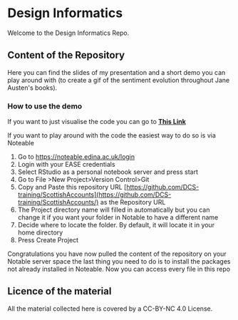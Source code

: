 # Design Informatics

Welcome to the Design Informatics Repo.

## Content of the Repository
 Here you can find the slides of my presentation and a short demo you can play around with (to create a gif of the sentiment evolution throughout Jane Austen's books).

### How to use the demo

If you want to just visualise the code you can go to **[This Link](https://htmlpreview.github.io/?https://github.com/Lucia-Michielin/DesignInformatics/blob/main/DI_Demo/DI_Demo.html)**

If you want to play around with the code the easiest way to do so is via Noteable 

1. Go to https://noteable.edina.ac.uk/login
2. Login with your EASE credentials
3. Select RStudio as a personal notebook server and press start
4. Go to File >New Project>Version Control>Git
5. Copy and Paste this repository URL [https://github.com/DCS-training/ScottishAccounts](https://github.com/DCS-training/ScottishAccounts/) as the Repository URL
6. The Project directory name will filled in automatically but you can change it if you want your folder in Notable to have a different name
7. Decide where to locate the folder. By default, it will locate it in your home directory 
8. Press Create Project

Congratulations you have now pulled the content of the repository on your Notable server space the last thing you need to do is to install the packages not already installed in Noteable.
Now you can access every file in this repo


## Licence of the material
All the material collected here is covered by a CC-BY-NC 4.0 License.

